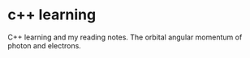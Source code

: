 # c++ learning
C++ learning and my reading notes.
The orbital angular momentum of photon and electrons.

